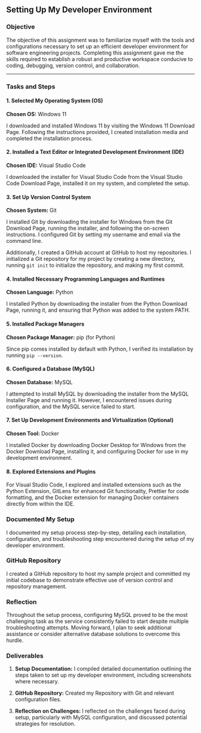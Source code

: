 ## Setting Up My Developer Environment

### Objective
The objective of this assignment was to familiarize myself with the tools and configurations necessary to set up an efficient developer environment for software engineering projects. Completing this assignment gave me the skills required to establish a robust and productive workspace conducive to coding, debugging, version control, and collaboration.

---

### Tasks and Steps

#### 1. Selected My Operating System (OS)
**Chosen OS:** Windows 11

I downloaded and installed Windows 11 by visiting the Windows 11 Download Page. Following the instructions provided, I created installation media and completed the installation process.

#### 2. Installed a Text Editor or Integrated Development Environment (IDE)
**Chosen IDE:** Visual Studio Code

I downloaded the installer for Visual Studio Code from the Visual Studio Code Download Page, installed it on my system, and completed the setup.

#### 3. Set Up Version Control System
**Chosen System:** Git

I installed Git by downloading the installer for Windows from the Git Download Page, running the installer, and following the on-screen instructions. I configured Git by setting my username and email via the command line.

Additionally, I created a GitHub account at GitHub to host my repositories. I initialized a Git repository for my project by creating a new directory, running `git init` to initialize the repository, and making my first commit.

#### 4. Installed Necessary Programming Languages and Runtimes
**Chosen Language:** Python

I installed Python by downloading the installer from the Python Download Page, running it, and ensuring that Python was added to the system PATH.

#### 5. Installed Package Managers
**Chosen Package Manager:** pip (for Python)

Since pip comes installed by default with Python, I verified its installation by running `pip --version`.

#### 6. Configured a Database (MySQL)
**Chosen Database:** MySQL

I attempted to install MySQL by downloading the installer from the MySQL Installer Page and running it. However, I encountered issues during configuration, and the MySQL service failed to start.

#### 7. Set Up Development Environments and Virtualization (Optional)
**Chosen Tool:** Docker

I installed Docker by downloading Docker Desktop for Windows from the Docker Download Page, installing it, and configuring Docker for use in my development environment.

#### 8. Explored Extensions and Plugins
For Visual Studio Code, I explored and installed extensions such as the Python Extension, GitLens for enhanced Git functionality, Prettier for code formatting, and the Docker extension for managing Docker containers directly from within the IDE.

### Documented My Setup
I documented my setup process step-by-step, detailing each installation, configuration, and troubleshooting step encountered during the setup of my developer environment.

### GitHub Repository
I created a GitHub repository to host my sample project and committed my initial codebase to demonstrate effective use of version control and repository management.

### Reflection
Throughout the setup process, configuring MySQL proved to be the most challenging task as the service consistently failed to start despite multiple troubleshooting attempts. Moving forward, I plan to seek additional assistance or consider alternative database solutions to overcome this hurdle.

### Deliverables
1. **Setup Documentation:** I compiled detailed documentation outlining the steps taken to set up my developer environment, including screenshots where necessary.
   
2. **GitHub Repository:** Created my Repository  with Git and relevant configuration files.
   
3. **Reflection on Challenges:** I reflected on the challenges faced during setup, particularly with MySQL configuration, and discussed potential strategies for resolution.


